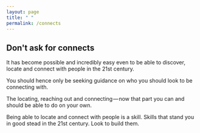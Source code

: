 ```yaml
---
layout: page
title: " "
permalink: /connects
---
```


## Don't ask for connects

It has become possible and incredibly easy even to be able to discover, locate and connect with people in the 21st century.

You should hence only be seeking guidance on who you should look to be connecting with.

The locating, reaching out and connecting — now that part you can and should be able to do on your own.

Being able to locate and connect with people is a skill. Skills that stand you in good stead in the 21st century. Look to build them.

